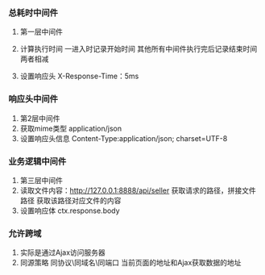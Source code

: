 ### 总耗时中间件

1. 第一层中间件
2. 计算执行时间
    一进入时记录开始时间
    其他所有中间件执行完后记录结束时间
    两者相减
    
3. 设置响应头
    X-Response-Time：5ms

### 响应头中间件

1. 第2层中间件
2. 获取mime类型
    application/json
3. 设置响应头信息
    Content-Type:application/json; charset=UTF-8

### 业务逻辑中间件

1. 第三层中间件
2. 读取文件内容：http://127.0.0.1:8888/api/seller
    获取请求的路径，拼接文件路径
    获取该路径对应文件的内容
3. 设置响应体
    ctx.response.body

### 允许跨域
1. 实际是通过Ajax访问服务器
2. 同源策略
    同协议\同域名\同端口
    当前页面的地址和Ajax获取数据的地址